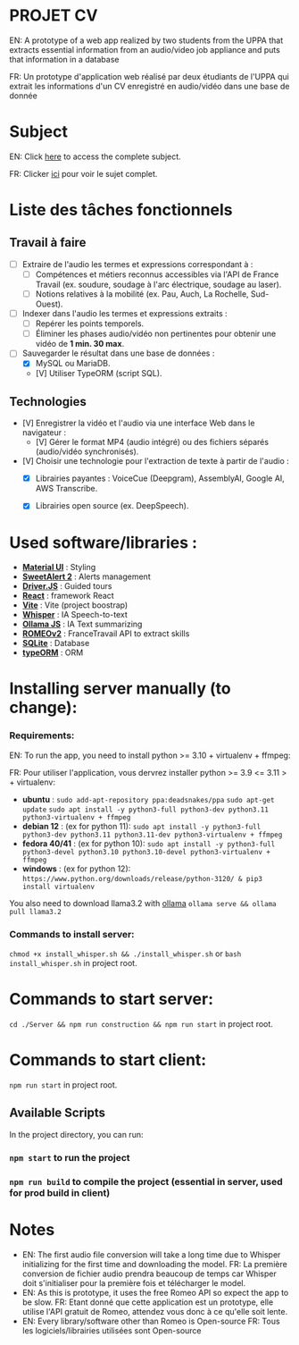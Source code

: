 # PROJET CV

EN: A prototype of a web app realized by two students from the UPPA that extracts essential information from an audio/video job appliance and puts that information in a database

FR: Un prototype d'application web réalisé par deux étudiants de l'UPPA qui extrait les informations d'un CV enregistré en audio/vidéo dans une base de donnée

# Subject 

EN: Click [here](https://franckbarbier.com/DMiNer/Curriculum_vitae.html) to access the complete subject.

FR: Clicker [ici](https://franckbarbier.com/DMiNer/Curriculum_vitae.html) pour voir le sujet complet.

# Liste des tâches fonctionnels

## Travail à faire
- [ ] Extraire de l'audio les termes et expressions correspondant à :
  - [ ] Compétences et métiers reconnus accessibles via l'API de France Travail (ex. soudure, soudage à l'arc électrique, soudage au laser).
  - [ ] Notions relatives à la mobilité (ex. Pau, Auch, La Rochelle, Sud-Ouest).
- [ ] Indexer dans l'audio les termes et expressions extraits :
  - [ ] Repérer les points temporels.
  - [ ] Éliminer les phases audio/vidéo non pertinentes pour obtenir une vidéo de **1 min. 30 max**.
- [ ] Sauvegarder le résultat dans une base de données :
  - [X] MySQL ou MariaDB.
  - [V] Utiliser TypeORM (script SQL).

## Technologies
- [V] Enregistrer la vidéo et l'audio via une interface Web dans le navigateur :
  - [V] Gérer le format MP4 (audio intégré) ou des fichiers séparés (audio/vidéo synchronisés).
- [V] Choisir une technologie pour l'extraction de texte à partir de l'audio :
  - [X] Librairies payantes : VoiceCue (Deepgram), AssemblyAI, Google AI, AWS Transcribe.
  - [X] Librairies open source (ex. DeepSpeech).


# Used software/libraries :
- **[Material UI](https://mui.com/)** : Styling
- **[SweetAlert 2](https://sweetalert2.github.io/)** : Alerts management
- **[Driver.JS](https://driverjs.com/)** : Guided tours
- **[React](https://fr.react.dev/)** : framework React
- **[Vite](https://vite.dev/)** : Vite (project boostrap)
- **[Whisper](https://openai.com/index/whisper/)** : IA Speech-to-text
- **[Ollama JS](https://github.com/ollama/ollama-js)** : IA Text summarizing
- **[ROMEOv2](https://francetravail.io/data/api/romeo-2)** : FranceTravail API to extract skills
- **[SQLite](https://www.sqlite.org/)** : Database
- **[typeORM](https://typeorm.io/)** : ORM

# Installing server manually (to change):

### Requirements:
    
EN: To run the app, you need to install python >= 3.10 + virtualenv + ffmpeg:

FR: Pour utiliser l'application, vous dervrez installer python >= 3.9 <= 3.11 > + virtualenv:

- **ubuntu** : 
``` sudo add-apt-repository ppa:deadsnakes/ppa ```
``` sudo apt-get update ```
``` sudo apt install -y python3-full python3-dev python3.11 python3-virtualenv + ffmpeg ```
- **debian 12** : (ex for python 11): ``` sudo apt install -y python3-full python3-dev python3.11 python3.11-dev python3-virtualenv + ffmpeg ```
- **fedora 40/41** : (ex for python 10): ``` sudo apt install -y python3-full python3-devel python3.10 python3.10-devel python3-virtualenv + ffmpeg ```
- **windows** : (ex for python 12): ``` https://www.python.org/downloads/release/python-3120/ & pip3 install virtualenv ```

You also need to download llama3.2 with [ollama](https://ollama.com/download/)
``` ollama serve && ollama pull llama3.2 ```

### Commands to install server:

``` chmod +x install_whisper.sh && ./install_whisper.sh ``` or ```bash install_whisper.sh``` in project root.

# Commands to start server:

``` cd ./Server && npm run construction && npm run start ``` in project root.

# Commands to start client:

``` npm run start ``` in project root.

## Available Scripts

In the project directory, you can run:

### `npm start` to run the project

### `npm run build` to compile the project (essential in server, used for prod build in client)

# Notes

- EN: The first audio file conversion will take a long time due to Whisper initializing for the first time and downloading the model.
  FR: La première conversion de fichier audio prendra beaucoup de temps car Whisper doit s'initialiser pour la première fois et télécharger le model.
- EN: As this is prototype, it uses the free Romeo API so expect the app to be slow.
  FR: Etant donné que cette application est un prototype, elle utilise l'API gratuit de Romeo, attendez vous donc à ce qu'elle soit lente.
- EN: Every library/software other than Romeo is Open-source
  FR: Tous les logiciels/librairies utilisées sont Open-source
